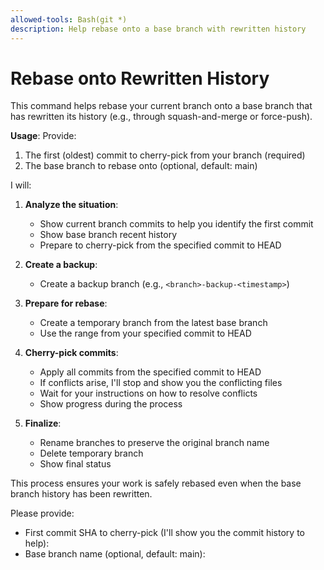 ```yaml
---
allowed-tools: Bash(git *)
description: Help rebase onto a base branch with rewritten history
---
```


# Rebase onto Rewritten History

This command helps rebase your current branch onto a base branch that has rewritten its history (e.g., through squash-and-merge or force-push).

**Usage**: Provide:

1. The first (oldest) commit to cherry-pick from your branch (required)
2. The base branch to rebase onto (optional, default: main)

I will:

1. **Analyze the situation**:

   - Show current branch commits to help you identify the first commit
   - Show base branch recent history
   - Prepare to cherry-pick from the specified commit to HEAD

2. **Create a backup**:

   - Create a backup branch (e.g., `<branch>-backup-<timestamp>`)

3. **Prepare for rebase**:

   - Create a temporary branch from the latest base branch
   - Use the range from your specified commit to HEAD

4. **Cherry-pick commits**:

   - Apply all commits from the specified commit to HEAD
   - If conflicts arise, I'll stop and show you the conflicting files
   - Wait for your instructions on how to resolve conflicts
   - Show progress during the process

5. **Finalize**:
   - Rename branches to preserve the original branch name
   - Delete temporary branch
   - Show final status

This process ensures your work is safely rebased even when the base branch history has been rewritten.

Please provide:

- First commit SHA to cherry-pick (I'll show you the commit history to help):
- Base branch name (optional, default: main):
